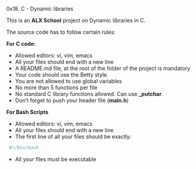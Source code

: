 0x18. C - Dynamic libraries

This is an **ALX School**  project on Dynamic libraries in C.

The source code has to follow certain rules:

**For C code:**

 *   Allowed editors: vi, vim, emacs
 *   All your files should end with a new line
 *   A README.md file, at the root of the folder of the project is mandatory
 *   Your code should use the Betty style.
 *   You are not allowed to use global variables
 *   No more than 5 functions per file
 *   No standard C library functions allowed. Can use **_putchar**.
 *   Don’t forget to push your header file (**main.h**)

**For Bash Scripts**

 *  Allowed editors: vi, vim, emacs
 *  All your files should end with a new line
 *  The first line of all your files should be exactly:
```bash
 #!/bin/bash
```
 *  All your files must be executable
